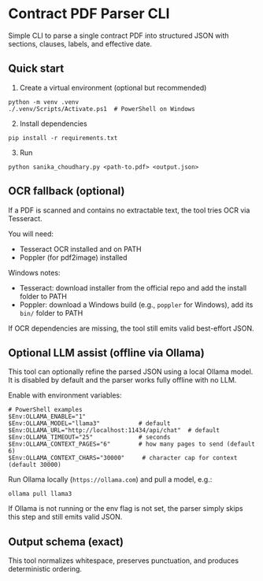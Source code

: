 # Contract PDF Parser CLI

Simple CLI to parse a single contract PDF into structured JSON with sections, clauses, labels, and effective date.

## Quick start

1) Create a virtual environment (optional but recommended)

```
python -m venv .venv
./.venv/Scripts/Activate.ps1  # PowerShell on Windows
```

2) Install dependencies

```
pip install -r requirements.txt
```

3) Run

```
python sanika_choudhary.py <path-to.pdf> <output.json>
```

## OCR fallback (optional)

If a PDF is scanned and contains no extractable text, the tool tries OCR via Tesseract.

You will need:

- Tesseract OCR installed and on PATH
- Poppler (for pdf2image) installed

Windows notes:

- Tesseract: download installer from the official repo and add the install folder to PATH
- Poppler: download a Windows build (e.g., `poppler` for Windows), add its `bin/` folder to PATH

If OCR dependencies are missing, the tool still emits valid best-effort JSON.

## Optional LLM assist (offline via Ollama)

This tool can optionally refine the parsed JSON using a local Ollama model. It is disabled by default and the parser works fully offline with no LLM.

Enable with environment variables:

```
# PowerShell examples
$Env:OLLAMA_ENABLE="1"
$Env:OLLAMA_MODEL="llama3"           # default
$Env:OLLAMA_URL="http://localhost:11434/api/chat"  # default
$Env:OLLAMA_TIMEOUT="25"             # seconds
$Env:OLLAMA_CONTEXT_PAGES="6"        # how many pages to send (default 6)
$Env:OLLAMA_CONTEXT_CHARS="30000"     # character cap for context (default 30000)
```

Run Ollama locally (`https://ollama.com`) and pull a model, e.g.:

```
ollama pull llama3
```

If Ollama is not running or the env flag is not set, the parser simply skips this step and still emits valid JSON.

## Output schema (exact)

This tool normalizes whitespace, preserves punctuation, and produces deterministic ordering.


